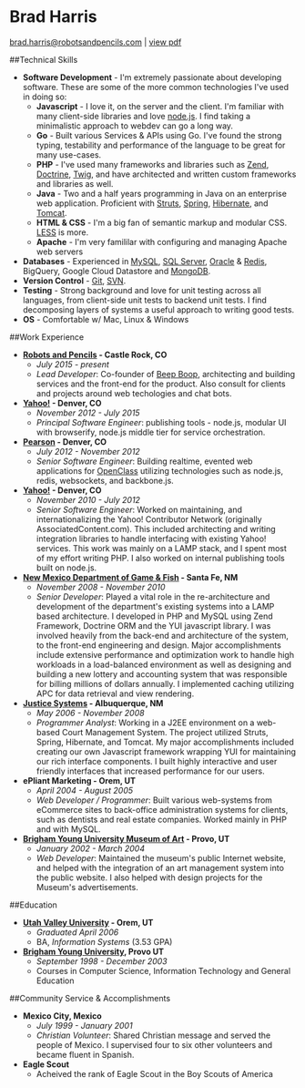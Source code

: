 Brad Harris
===
[brad.harris@robotsandpencils.com](mailto:brad.harris@robotsandpencils.com) | [view pdf][pdf]

##Technical Skills
+	**Software Development** - I'm extremely passionate about developing software.  These are some of the more common technologies I've used in doing so:
	+	**Javascript** - I love it, on the server and the client.  I'm familiar with many client-side libraries and love [node.js](http://nodejs.org/).  I find taking a minimalistic approach to webdev can go a long way.
	+	**Go** - Built various Services & APIs using Go.  I've found the strong typing, testability and performance of the language to be great for many use-cases.
	+	**PHP** - I've used many frameworks and libraries such as [Zend](http://framework.zend.com), [Doctrine](http://www.doctrine-project.org), [Twig](http://twig.sensiolabs.org), and have architected and written custom frameworks and libraries as well.
	+	**Java** - Two and a half years programming in Java on an enterprise web application. Proficient with [Struts](http://struts.apache.org/), [Spring](http://www.springsource.org/), [Hibernate](http://www.hibernate.org/), and [Tomcat](http://tomcat.apache.org/).
	+	**HTML & CSS** - I'm a big fan of semantic markup and modular CSS.  [LESS](http://lesscss.org/) is more.
	+	**Apache** - I'm very famililar with configuring and managing Apache web servers
+	**Databases** - Experienced in [MySQL](http://www.mysql.com/), [SQL Server](http://www.microsoft.com/sqlserver/en/us/default.aspx), [Oracle](http://www.oracle.com/index.html) & [Redis](https://redis.io/), BigQuery, Google Cloud Datastore and [MongoDB](http://www.mongodb.org/).
+	**Version Control** - [Git](http://git-scm.com/), [SVN](http://subversion.tigris.org/).
+	**Testing** - Strong background and love for unit testing across all languages, from client-side unit tests to backend unit tests.  I find decomposing layers of systems a useful approach to writing good tests.
+	**OS** - Comfortable w/ Mac, Linux & Windows

##Work Experience
+	**[Robots and Pencils](https://robotsandpencils.com) - Castle Rock, CO**
	+	*July 2015 - present*
	+	*Lead Developer*: Co-founder of [Beep Boop](https://beepboophq.com/), architecting and building services and the front-end for the product.  Also consult for clients and projects around web techologies and chat bots.
+	**[Yahoo!](http://www.yahoo.com) - Denver, CO**
	+	*November 2012 - July 2015*
	+	*Principal Software Engineer*: publishing tools - node.js, modular UI with browserify, node.js middle tier for service orchestration.
+	**[Pearson](http://www.pearsonlearningsolutions.com) - Denver, CO**
	+	*July 2012 - November 2012*
	+	*Senior Software Engineer*: Building realtime, evented web applications for [OpenClass](http://www.openclass.com/) utilizing technologies such as node.js, redis, websockets, and backbone.js.
+	**[Yahoo!](http://www.yahoo.com) - Denver, CO**
	+	*November 2010 - July 2012*
	+	*Senior Software Engineer*: Worked on maintaining, and internationalizing the Yahoo! Contributor Network (originally AssociatedContent.com).  This included architecting and writing integration libraries to handle interfacing with existing Yahoo! services.  This work was mainly on a LAMP stack, and I spent most of my effort writing PHP.  I also worked on internal publishing tools built on node.js.
+	**[New Mexico Department of Game & Fish](https://onlinesales.wildlife.state.nm.us/) - Santa Fe, NM**
	+	*November 2008 - November 2010*
	+	*Senior Developer*: Played a vital role in the re-architecture and development of the department's existing systems into a LAMP based architecture. I developed in PHP and MySQL using Zend Framework, Doctrine ORM and the YUI javascript library. I was involved heavily from the back-end and architecture of the system, to the front-end engineering and design.  Major accomplishments include extensive performance and optimization work to handle high workloads in a load-balanced environment as well as designing and building a new lottery and accounting system that was responsible for billing millions of dollars annually. I implemented caching utilizing APC for data retrieval and view rendering.
+	**[Justice Systems](http://www.justicesystems.com/) - Albuquerque, NM**
	+	*May 2006 - November 2008*
	+	*Programmer Analyst*: Working in a J2EE environment on a web-based Court Management System. The project utilized Struts, Spring, Hibernate, and Tomcat. My major accomplishments included creating our own Javascript framework wrapping YUI for maintaining our rich interface components.  I built highly interactive and user friendly interfaces that increased performance for our users.
+	**ePliant Marketing - Orem, UT**
	+	*April 2004 - August 2005*
	+	*Web Developer / Programmer*: Built various web-systems from eCommerce sites to back-office administration systems for clients, such as dentists and real estate companies. Worked mainly in PHP and with MySQL.
+	**[Brigham Young University Museum of Art](http://moa.byu.edu/) - Provo, UT**
	+	*January 2002 - March 2004*
	+	*Web Developer*: Maintained the museum's public Internet website, and helped with the integration of an art management system into the public website.  I also helped with design projects for the Museum's advertisements.

##Education
+	**[Utah Valley University](http://www.uvu.edu/) - Orem, UT**
	+	*Graduated April 2006*
	+	BA, *Information Systems* (3.53 GPA)
+	**[Brigham Young University](http://www.byu.edu/), Provo UT**
	+	*September 1998 - December 2003*
	+	Courses in Computer Science, Information Technology and General Education

##Community Service & Accomplishments
+	**Mexico City, Mexico**
	+	*July 1999 - January 2001*
	+	*Christian Volunteer*: Shared Christian message and served the people of Mexico.  I supervised four to six other volunteers and became fluent in Spanish.
+	**Eagle Scout**
	+ Acheived the rank of Eagle Scout in the Boy Scouts of America

[pdf]: https://github.com/selfcontained/resume/raw/master/resume.pdf
